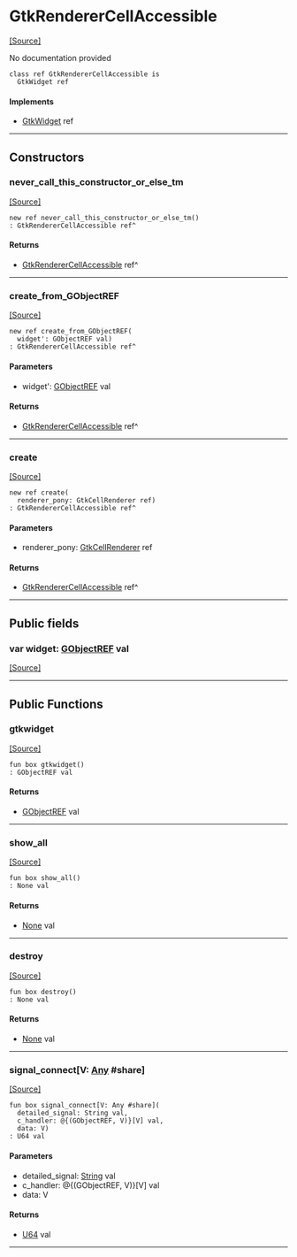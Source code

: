 # GtkRendererCellAccessible
<span class="source-link">[[Source]](src/gtk3/GtkRendererCellAccessible.md#L6)</span>

No documentation provided


```pony
class ref GtkRendererCellAccessible is
  GtkWidget ref
```

#### Implements

* [GtkWidget](gtk3-GtkWidget.md) ref

---

## Constructors

### never_call_this_constructor_or_else_tm
<span class="source-link">[[Source]](src/gtk3/GtkRendererCellAccessible.md#L13)</span>


```pony
new ref never_call_this_constructor_or_else_tm()
: GtkRendererCellAccessible ref^
```

#### Returns

* [GtkRendererCellAccessible](gtk3-GtkRendererCellAccessible.md) ref^

---

### create_from_GObjectREF
<span class="source-link">[[Source]](src/gtk3/GtkRendererCellAccessible.md#L16)</span>


```pony
new ref create_from_GObjectREF(
  widget': GObjectREF val)
: GtkRendererCellAccessible ref^
```
#### Parameters

*   widget': [GObjectREF](gtk3-..-gobject-GObjectREF.md) val

#### Returns

* [GtkRendererCellAccessible](gtk3-GtkRendererCellAccessible.md) ref^

---

### create
<span class="source-link">[[Source]](src/gtk3/GtkRendererCellAccessible.md#L20)</span>


```pony
new ref create(
  renderer_pony: GtkCellRenderer ref)
: GtkRendererCellAccessible ref^
```
#### Parameters

*   renderer_pony: [GtkCellRenderer](gtk3-GtkCellRenderer.md) ref

#### Returns

* [GtkRendererCellAccessible](gtk3-GtkRendererCellAccessible.md) ref^

---

## Public fields

### var widget: [GObjectREF](gtk3-..-gobject-GObjectREF.md) val
<span class="source-link">[[Source]](src/gtk3/GtkRendererCellAccessible.md#L10)</span>



---

## Public Functions

### gtkwidget
<span class="source-link">[[Source]](src/gtk3/GtkRendererCellAccessible.md#L12)</span>


```pony
fun box gtkwidget()
: GObjectREF val
```

#### Returns

* [GObjectREF](gtk3-..-gobject-GObjectREF.md) val

---

### show_all
<span class="source-link">[[Source]](src/gtk3/GtkWidget.md#L4)</span>


```pony
fun box show_all()
: None val
```

#### Returns

* [None](builtin-None.md) val

---

### destroy
<span class="source-link">[[Source]](src/gtk3/GtkWidget.md#L7)</span>


```pony
fun box destroy()
: None val
```

#### Returns

* [None](builtin-None.md) val

---

### signal_connect\[V: [Any](builtin-Any.md) #share\]
<span class="source-link">[[Source]](src/gtk3/GtkWidget.md#L10)</span>


```pony
fun box signal_connect[V: Any #share](
  detailed_signal: String val,
  c_handler: @{(GObjectREF, V)}[V] val,
  data: V)
: U64 val
```
#### Parameters

*   detailed_signal: [String](builtin-String.md) val
*   c_handler: @{(GObjectREF, V)}[V] val
*   data: V

#### Returns

* [U64](builtin-U64.md) val

---

